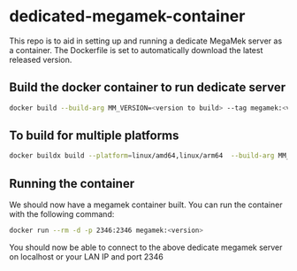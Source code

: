 # dedicated-megamek-container

This repo is to aid in setting up and running a dedicate MegaMek server as a container. The Dockerfile is set to automatically download the latest released version.

## Build the docker container to run dedicate server

```bash
docker build --build-arg MM_VERSION=<version to build> --tag megamek:<version> .
```

## To build for multiple platforms

```bash
docker buildx build --platform=linux/amd64,linux/arm64  --build-arg MM_VERSION=<version to build> -t tapenvyus/megamek:<version> .
```

## Running the container

We should now have a megamek container built. You can run the container with the following command:

```bash
docker run --rm -d -p 2346:2346 megamek:<version>
```

You should now be able to connect to the above dedicate megamek server on localhost or your LAN IP and port 2346
